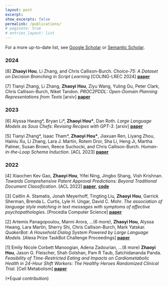 ```yaml
---
layout: post
excerpt: 
show_excerpts: false
permalink: /publications/
# paginate: true
# entries_layout: list
---
```

<!-- # Publications -->
For a more up-to-date list, see [Google Scholar](https://scholar.google.com/citations?user=w-lj5G8AAAAJ) or [Semantic Scholar](https://www.semanticscholar.org/author/Zhaoyi-Hou/2165225503).

### 2024
[8] **Zhaoyi Hou**, Li Zhang, and Chris Callison-Burch. *Choice-75: A Dataset on Decision Branching in Script Learning* [COLING-LREC 2024] [**paper**](https://arxiv.org/abs/2309.11737)

[7] Tianyi Zhang, Li Zhang, **Zhaoyi Hou**, Ziyu Wang, Yuling Gu, Peter Clark, Chris Callison-Burch, Niket Tandon. *PROC2PDDL: Open-Domain Planning Representations from Texts* [arxiv] [**paper**](https://arxiv.org/abs/2403.00092)

### 2023
[6] Alyssa Hwang\*, Bryan Li\*, **Zhaoyi Hou\***, Dan Roth. *Large Language Models as Sous Chefs: Revising Recipes with GPT-3*. [arxiv] [**paper**](https://arxiv.org/abs/2306.13986)

[5] Tianyi Zhang\*, Isaac Tham\*, **Zhaoyi Hou\***, Jiaxuan Ren, Liyang Zhou, Hainiu Xu, Li Zhang, Lara J. Martin, Rotem Dror, Sha Li, Heng Ji, Martha Palmer, Susan Brown, Reece Suchocki, and Chris Callison-Burch. *Human-in-the-Loop Schema Induction*. [ACL 2023] [**paper**](https://arxiv.org/abs/2302.13048)

### 2022
[4] Xiaochen Kev Gao, **Zhaoyi Hou**, Yifei Ning, Jingbo Shang, Vish Krishnan. *Towards Comprehensive Patent Approval Predictions: Beyond Traditional Document Classification*. [ACL 2022] [**paper**](https://aclanthology.org/2022.acl-long.28/), [**code**](https://github.com/acl-2022-towards-comprehensive/acl-2022-camera-ready)

[3] Caitlin A. Stamatis, Jonah Meyerhoff, Tingting Liu, **Zhaoyi Hou**, Garrick Sherman, Brenda L. Curtis, Lyle H. Ungar, David C. Mohr. *The association of language style matching in text messages with symptoms of affective psychopathologies*. [Procedia Computer Science] [**paper**](https://www.sciencedirect.com/science/article/pii/S187705092200967X#!)

[2] Artemis Panagopoulou, Manni Arora, ...(6 more), **Zhaoyi Hou**, Alyssa Hwang, Lara Martin, Sherry Shi, Chris Callison-Burch, Mark Yatskar. *QuakerBot: A Household Dialog System Powered by Large Language Models.* [Alexa Prize TaskBot Challenge Proceedings] [**paper**](https://www.amazon.science/alexa-prize/proceedings/quakerbot-a-household-dialog-system-powered-by-large-language-models)

[1] Emily Nicole Corbett Manoogian, Adena Zadourian, ...(8 more) **Zhaoyi Hou**, Jason G. Fleischer, Shah Golshan, Pam R Taub, Satchidananda Panda. *Feasibility of Time-Restricted Eating and Impacts on Cardiometabolic Health in 24-Hour Shift Workers: The Healthy Heroes Randomized Clinical Trial.* [Cell Metabolism] [**paper**](https://www.sciencedirect.com/science/article/pii/S1550413122003618)


(\*Equal contribution)
